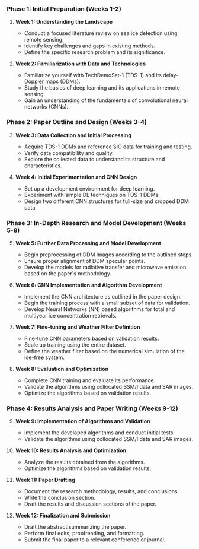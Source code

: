 ### **Phase 1: Initial Preparation (Weeks 1-2)**

1. **Week 1: Understanding the Landscape**
    
    - Conduct a focused literature review on sea ice detection using remote sensing.
    - Identify key challenges and gaps in existing methods.
    - Define the specific research problem and its significance.
2. **Week 2: Familiarization with Data and Technologies**
    
    - Familiarize yourself with TechDemoSat-1 (TDS-1) and its delay-Doppler maps (DDMs).
    - Study the basics of deep learning and its applications in remote sensing.
    - Gain an understanding of the fundamentals of convolutional neural networks (CNNs).

### **Phase 2: Paper Outline and Design (Weeks 3-4)**

3. **Week 3: Data Collection and Initial Processing**
    
    - Acquire TDS-1 DDMs and reference SIC data for training and testing.
    - Verify data compatibility and quality.
    - Explore the collected data to understand its structure and characteristics.
4. **Week 4: Initial Experimentation and CNN Design**
    
    - Set up a development environment for deep learning.
    - Experiment with simple DL techniques on TDS-1 DDMs.
    - Design two different CNN structures for full-size and cropped DDM data.

### **Phase 3: In-Depth Research and Model Development (Weeks 5-8)**

5. **Week 5: Further Data Processing and Model Development**
    
    - Begin preprocessing of DDM images according to the outlined steps.
    - Ensure proper alignment of DDM specular points.
    - Develop the models for radiative transfer and microwave emission based on the paper's methodology.
6. **Week 6: CNN Implementation and Algorithm Development**
    
    - Implement the CNN architecture as outlined in the paper design.
    - Begin the training process with a small subset of data for validation.
    - Develop Neural Networks (NN) based algorithms for total and multiyear ice concentration retrievals.
7. **Week 7: Fine-tuning and Weather Filter Definition**
    
    - Fine-tune CNN parameters based on validation results.
    - Scale up training using the entire dataset.
    - Define the weather filter based on the numerical simulation of the ice-free system.
8. **Week 8: Evaluation and Optimization**
    
    - Complete CNN training and evaluate its performance.
    - Validate the algorithms using collocated SSM/I data and SAR images.
    - Optimize the algorithms based on validation results.

### **Phase 4: Results Analysis and Paper Writing (Weeks 9-12)**

9. **Week 9: Implementation of Algorithms and Validation**
    
    - Implement the developed algorithms and conduct initial tests.
    - Validate the algorithms using collocated SSM/I data and SAR images.
10. **Week 10: Results Analysis and Optimization**
    
    - Analyze the results obtained from the algorithms.
    - Optimize the algorithms based on validation results.
11. **Week 11: Paper Drafting**
    
    - Document the research methodology, results, and conclusions.
    - Write the conclusion section.
    - Draft the results and discussion sections of the paper.
12. **Week 12: Finalization and Submission**
    
    - Draft the abstract summarizing the paper.
    - Perform final edits, proofreading, and formatting.
    - Submit the final paper to a relevant conference or journal.